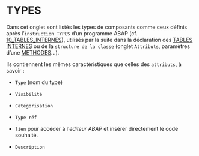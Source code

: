 # **TYPES**

Dans cet onglet sont listés les types de composants comme ceux définis après l’`instruction TYPES` d’un programme ABAP (cf. [10_TABLES_INTERNES](../../10_Tables_Internes/README.md)), utilisés par la suite dans la déclaration des [TABLES INTERNES](../../10_Tables_Internes/README.md) ou de la `structure de la classe` (onglet `Attributs`, paramètres d’une [METHODES](../03_Méthodes/01_Méthodes.md)...).

Ils contiennent les mêmes caractéristiques que celles des `attributs`, à savoir :

- `Type` (nom du type)

- `Visibilité`

- `Catégorisation`

- `Type réf`

- `lien` pour accéder à l’_éditeur ABAP_ et insérer directement le code souhaité.

- `Description`
